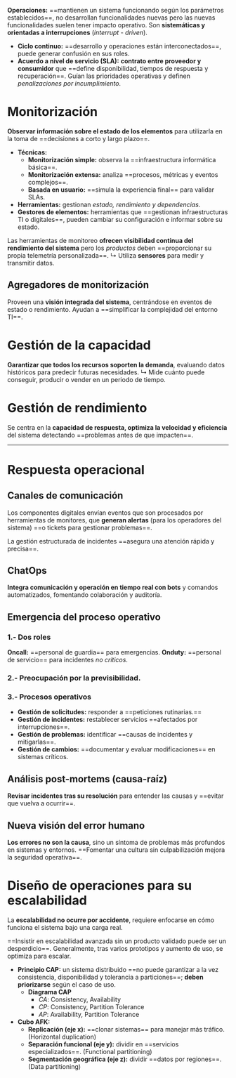 **Operaciones:** ==mantienen un sistema funcionando según los parámetros establecidos==, no desarrollan funcionalidades nuevas pero las nuevas funcionalidades suelen tener impacto operativo. Son **sistemáticas y orientadas a interrupciones** (*interrupt* - *driven*).
* **Ciclo continuo:** ==desarrollo y operaciones están interconectados==, puede generar confusión en sus roles.
* **Acuerdo a nivel de servicio (SLA):** **contrato entre proveedor y consumidor** que ==define disponibilidad, tiempos de respuesta y recuperación==. Guían las prioridades operativas y definen *penalizaciones por incumplimiento*.

# Monitorización
**Observar información sobre el estado de los elementos** para utilizarla en la toma de ==decisiones a corto y largo plazo==.
* **Técnicas:**
    *   **Monitorización simple:** observa la ==infraestructura informática básica==.
    *   **Monitorización extensa:** analiza ==procesos, métricas y eventos complejos==.
    *   **Basada en usuario:** ==simula la experiencia final== para validar SLAs.
* **Herramientas:** gestionan *estado, rendimiento y dependencias*.
* **Gestores de elementos:** herramientas que ==gestionan infraestructuras TI o digitales==, pueden cambiar su configuración e informar sobre su estado.

Las herramientas de monitoreo **ofrecen visibilidad continua del rendimiento del sistema** pero los *productos* deben ==proporcionar su propia telemetría personalizada==.
	↳ Utiliza **sensores** para medir y transmitir datos.

## Agregadores de monitorización
Proveen una **visión integrada del sistema**, centrándose en eventos de estado o rendimiento. Ayudan a ==simplificar la complejidad del entorno TI==.

# Gestión de la capacidad
**Garantizar que todos los recursos soporten la demanda**, evaluando datos históricos para predecir futuras necesidades.
	↳ Mide cuánto puede conseguir, producir o vender en un periodo de tiempo.

# Gestión de rendimiento
Se centra en la **capacidad de respuesta, optimiza la velocidad y eficiencia** del sistema detectando ==problemas antes de que impacten==.

---

# Respuesta operacional
## Canales de comunicación
Los componentes digitales envían eventos que son procesados por herramientas de monitores, que **generan alertas** (para los operadores del sistema) ==o tickets para gestionar problemas==.

La gestión estructurada de incidentes ==asegura una atención rápida y precisa==.

## ChatOps
**Integra comunicación y operación en tiempo real con bots** y comandos automatizados, fomentando colaboración y auditoría.

## Emergencia del proceso operativo
### 1.- Dos roles
**Oncall:** ==personal de guardia== para emergencias.
**Onduty:** ==personal de servicio== para incidentes *no críticos*.

### 2.- Preocupación por la previsibilidad.

### 3.- Procesos operativos
- **Gestión de solicitudes:** responder a ==peticiones rutinarias.==
- **Gestión de incidentes:** restablecer servicios ==afectados por interrupciones==.
- **Gestión de problemas:** identificar ==causas de incidentes y mitigarlas==.
- **Gestión de cambios:** ==documentar y evaluar modificaciones== en sistemas críticos.

## Análisis post-mortems (causa-raíz)
**Revisar incidentes tras su resolución** para entender las causas y ==evitar que vuelva a ocurrir==.

## Nueva visión del error humano
**Los errores no son la causa**, sino un síntoma de problemas más profundos en sistemas y entornos. ==Fomentar una cultura sin culpabilización mejora la seguridad operativa==.

# Diseño de operaciones para su escalabilidad
La **escalabilidad no ocurre por accidente**, requiere enfocarse en cómo funciona el sistema bajo una carga real.

==Insistir en escalabilidad avanzada sin un producto validado puede ser un desperdicio==.
Generalmente, tras varios prototipos y aumento de uso, se optimiza para escalar.
* **Principio CAP:** un sistema distribuido ==no puede garantizar a la vez consistencia, disponibilidad y tolerancia a particiones==; **deben priorizarse** según el caso de uso.
    * **Diagrama CAP**
        * *CA*: Consistency, Availability
        * *CP*: Consistency, Partition Tolerance
        * *AP*: Availability, Partition Tolerance
*   **Cubo AFK:**
    * **Replicación (eje x):** ==clonar sistemas== para manejar más tráfico. (Horizontal duplication)
    * **Separación funcional (eje y):** dividir en ==servicios especializados==. (Functional partitioning)
    * **Segmentación geográfica (eje z):** dividir ==datos por regiones==. (Data partitioning)